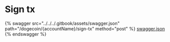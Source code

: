 # Sign tx

{% swagger src="../../../.gitbook/assets/swagger.json" path="/dogecoin/{accountName}/sign-tx" method="post" %}
[swagger.json](../../../.gitbook/assets/swagger.json)
{% endswagger %}
